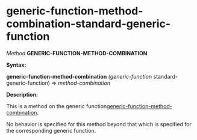 generic-function-method-combination-standard-generic-function
=============================================================

*Method* **GENERIC-FUNCTION-METHOD-COMBINATION**

**Syntax:**

**generic-function-method-combination** *(generic-function* standard-generic-function) => *method-combination*

**Description:**

This is a method on the generic function[generic-function-method-combination](generic-function-method-combination.md).

No behavior is specified for this method beyond that which is specified for the corresponding generic function.
